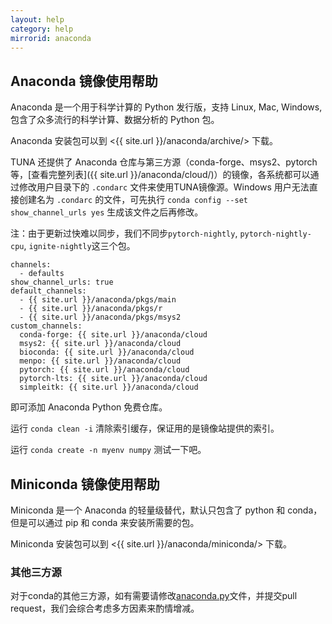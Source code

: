 ```yaml
---
layout: help
category: help
mirrorid: anaconda
---
```


## Anaconda 镜像使用帮助

Anaconda 是一个用于科学计算的 Python 发行版，支持 Linux, Mac, Windows, 包含了众多流行的科学计算、数据分析的 Python 包。

Anaconda 安装包可以到 <{{ site.url }}/anaconda/archive/> 下载。

TUNA 还提供了 Anaconda 仓库与第三方源（conda-forge、msys2、pytorch等，[查看完整列表]({{ site.url }}/anaconda/cloud/)）的镜像，各系统都可以通过修改用户目录下的 `.condarc` 文件来使用TUNA镜像源。Windows 用户无法直接创建名为 `.condarc` 的文件，可先执行 `conda config --set show_channel_urls yes` 生成该文件之后再修改。

注：由于更新过快难以同步，我们不同步`pytorch-nightly`, `pytorch-nightly-cpu`, `ignite-nightly`这三个包。

```
channels:
  - defaults
show_channel_urls: true
default_channels:
  - {{ site.url }}/anaconda/pkgs/main
  - {{ site.url }}/anaconda/pkgs/r
  - {{ site.url }}/anaconda/pkgs/msys2
custom_channels:
  conda-forge: {{ site.url }}/anaconda/cloud
  msys2: {{ site.url }}/anaconda/cloud
  bioconda: {{ site.url }}/anaconda/cloud
  menpo: {{ site.url }}/anaconda/cloud
  pytorch: {{ site.url }}/anaconda/cloud
  pytorch-lts: {{ site.url }}/anaconda/cloud
  simpleitk: {{ site.url }}/anaconda/cloud
```

即可添加 Anaconda Python 免费仓库。

运行 `conda clean -i` 清除索引缓存，保证用的是镜像站提供的索引。

运行 `conda create -n myenv numpy` 测试一下吧。

## Miniconda 镜像使用帮助

Miniconda 是一个 Anaconda 的轻量级替代，默认只包含了 python 和 conda，但是可以通过 pip 和 conda 来安装所需要的包。

Miniconda 安装包可以到 <{{ site.url }}/anaconda/miniconda/> 下载。

### 其他三方源

对于conda的其他三方源，如有需要请修改[anaconda.py](https://github.com/tuna/tunasync-scripts/blob/master/anaconda.py)文件，并提交pull request，我们会综合考虑多方因素来酌情增减。
